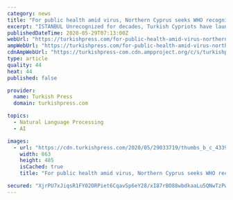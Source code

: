 ```yaml
---
category: news
title: "For public health amid virus, Northern Cyprus seeks WHO recognition"
excerpt: "ISTANBUL Unrecognized for decades, Turkish Cypriots have launched an online petition campaign calling on the World Health Organization to recognize the"
publishedDateTime: 2020-05-29T07:13:00Z
webUrl: "https://turkishpress.com/for-public-health-amid-virus-northern-cyprus-seeks-who-recognition/"
ampWebUrl: "https://turkishpress.com/for-public-health-amid-virus-northern-cyprus-seeks-who-recognition/?amp"
cdnAmpWebUrl: "https://turkishpress-com.cdn.ampproject.org/c/s/turkishpress.com/for-public-health-amid-virus-northern-cyprus-seeks-who-recognition/?amp"
type: article
quality: 44
heat: 44
published: false

provider:
  name: Turkish Press
  domain: turkishpress.com

topics:
  - Natural Language Processing
  - AI

images:
  - url: "https://cdn.turkishpress.com/2020/05/29033719/thumbs_b_c_43397154128eedcaba05a61de31a8ebd.jpg"
    width: 863
    height: 485
    isCached: true
    title: "For public health amid virus, Northern Cyprus seeks WHO recognition"

secured: "XjrPU7xJiqsR1FY02ORPiet6CqavSp6eY28/xI87rBO88wbdkaaLu5QNwTzPwMByXkIpsrUK1qUgVgUiRGEsdng18FSqDmqiYrh99OeOsHFrP3P5HLCAKbMk/6xgvJ4sbrPsLKoPAIvIk4iBtxKEad/IJJeu+Frfd9+M2XHf6vhxyr1IOXli63uUf/7DideltgBOtt9IhYPTx6/R/UeeAC9xFJz3MiA66Bl353ThLsykDa882sv8kEIEvO7RoezZMxAEymWgS0WHpJBY44tzhQrS+FNW8R31UgCKw34PuzJqDkVbtoGHCrWGzPWJRl8F2NElK+YM/u1sNzy/23a6ti2dVDXmBCTUJv0sJSO5jeXA6hPCO1xpGBzKKEsJvQaT8kTmoxJ/yifv0bRzN0EOrKmodpXZt4xBFYcYBrZtK6X1vyBWei24Amh7pL7DYjla6NV046V0rh7fwUlLRD+lpkc8NVXjPiPUwd7x2/YcjXw=;F0rsjkWI1U1cbHv6jRn4ig=="
---
```


